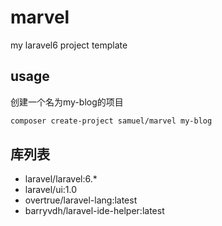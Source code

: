 # marvel
my laravel6 project template

## usage

创建一个名为my-blog的项目
```bash
composer create-project samuel/marvel my-blog
```

## 库列表

- laravel/laravel:6.*
- laravel/ui:1.0
- overtrue/laravel-lang:latest
- barryvdh/laravel-ide-helper:latest

